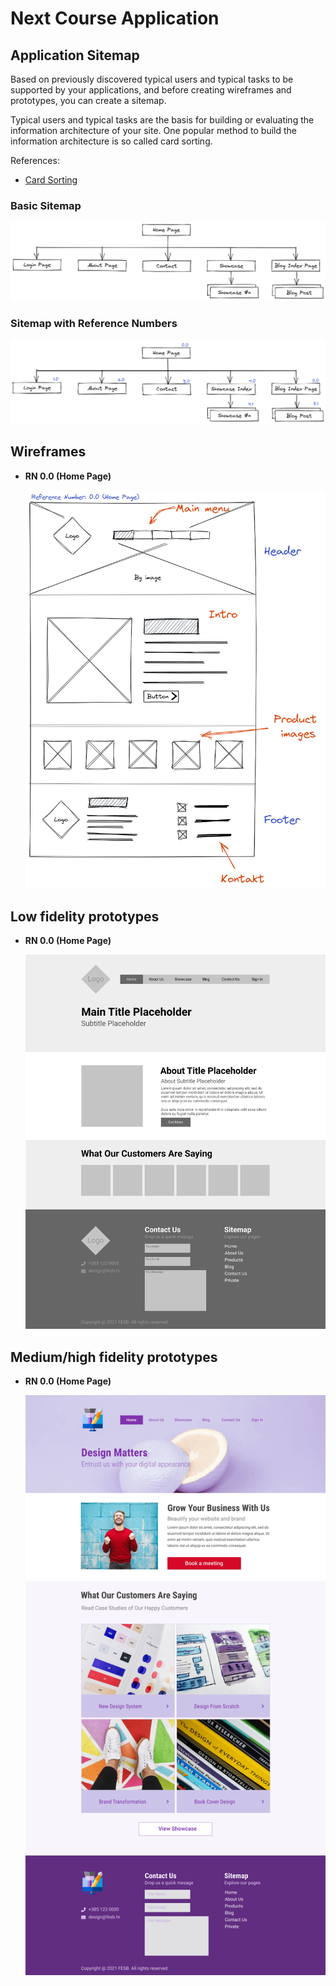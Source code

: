 # Next Course Application

## Application Sitemap

Based on previously discovered typical users and typical tasks to be supported by your applications, and before creating wireframes and prototypes, you can create a sitemap.

Typical users and typical tasks are the basis for building or evaluating the information architecture of your site. One popular method to build the information architecture is so called card sorting.

References:

- [Card Sorting](https://www.usability.gov/how-to-and-tools/methods/card-sorting.html)

### Basic Sitemap

![Untitled](Next%20Course%20Application%200bb9599b47564744849af62c6ae58795/Untitled.png)

### Sitemap with Reference Numbers

![Untitled](Next%20Course%20Application%200bb9599b47564744849af62c6ae58795/Untitled%201.png)

## Wireframes

- **RN 0.0 (Home Page)**
    
    ![Untitled](Next%20Course%20Application%200bb9599b47564744849af62c6ae58795/Untitled%202.png)
    

## Low fidelity prototypes

- **RN 0.0 (Home Page)**
    
    ![Homepage (1).png](Next%20Course%20Application%200bb9599b47564744849af62c6ae58795/Homepage_(1).png)
    
    
## Medium/high fidelity prototypes

- **RN 0.0 (Home Page)**

    ![Homepage - hi fidelity (4).png](Next%20Course%20Application%200bb9599b47564744849af62c6ae58795/Homepage_-_hi_fidelity_(4).png)
